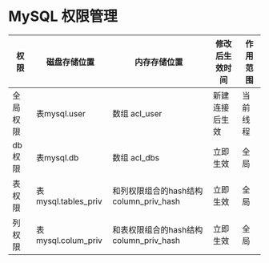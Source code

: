 # MySQL 权限管理



| 权限     | 磁盘存储位置        | 内存存储位置                            | 修改后生效时间 | 作用范围 |
| -------- | ------------------- | --------------------------------------- | -------------- | -------- |
| 全局权限 | 表mysql.user        | 数组 acl_user                           | 新建连接后生效 | 当前线程 |
| db权限   | 表mysql.db          | 数组 acl_dbs                            | 立即生效       | 全局     |
| 表权限   | 表mysql.tables_priv | 和列权限组合的hash结构 column_priv_hash | 立即生效       | 全局     |
| 列权限   | 表mysql.colum_priv  | 和表权限组合的hash结构 column_priv_hash | 立即生效       | 全局     |

